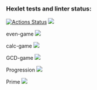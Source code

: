 ### Hexlet tests and linter status:
[![Actions Status](https://github.com/CherepovAlex/java-project-61/actions/workflows/hexlet-check.yml/badge.svg)](https://github.com/CherepovAlex/java-project-61/actions)
<a href="https://codeclimate.com/github/CherepovAlex/java-project-61/maintainability"><img src="https://api.codeclimate.com/v1/badges/17c8d2a9f2c963835231/maintainability" /></a>

even-game
<a href="https://asciinema.org/a/MJCfz9m9LyO8g4focg7BcGqIj" target="_blank"><img src="https://asciinema.org/a/MJCfz9m9LyO8g4focg7BcGqIj.svg" /></a>

calc-game
<a href="https://asciinema.org/a/3C7xMn7McFsQsiNKwTXcPEF6V" target="_blank"><img src="https://asciinema.org/a/3C7xMn7McFsQsiNKwTXcPEF6V.svg" /></a>

GCD-game
<a href="https://asciinema.org/a/XsBArP1uWsVPVsAY5pYbHch1Q" target="_blank"><img src="https://asciinema.org/a/XsBArP1uWsVPVsAY5pYbHch1Q.svg" /></a>

Progression
<a href="https://asciinema.org/a/vA7Jd16aSv9e7u62J6P8abXHL" target="_blank"><img src="https://asciinema.org/a/vA7Jd16aSv9e7u62J6P8abXHL.svg" /></a>

Prime
<a href="https://asciinema.org/a/luSVNag7DXeJVfN1L4tCfQzqs" target="_blank"><img src="https://asciinema.org/a/luSVNag7DXeJVfN1L4tCfQzqs.svg" /></a>